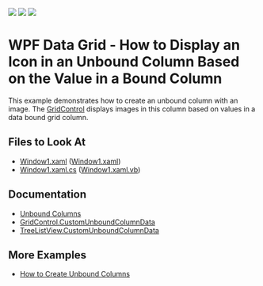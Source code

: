 <!-- default badges list -->
![](https://img.shields.io/endpoint?url=https://codecentral.devexpress.com/api/v1/VersionRange/128649907/11.1.4%2B)
[![](https://img.shields.io/badge/Open_in_DevExpress_Support_Center-FF7200?style=flat-square&logo=DevExpress&logoColor=white)](https://supportcenter.devexpress.com/ticket/details/E1266)
[![](https://img.shields.io/badge/📖_How_to_use_DevExpress_Examples-e9f6fc?style=flat-square)](https://docs.devexpress.com/GeneralInformation/403183)
<!-- default badges end -->

# WPF Data Grid - How to Display an Icon in an Unbound Column Based on the Value in a Bound Column

This example demonstrates how to create an unbound column with an image. The [GridControl](https://docs.devexpress.com/WPF/DevExpress.Xpf.Grid.GridControl) displays images in this column based on values in a data bound grid column.

<!-- default file list -->

## Files to Look At

- [Window1.xaml](./CS/UnboundColumnWithIcons/Window1.xaml) ([Window1.xaml](./VB/UnboundColumnWithIcons/Window1.xaml))
- [Window1.xaml.cs](./CS/UnboundColumnWithIcons/Window1.xaml.cs#L34-L42) ([Window1.xaml.vb](./VB/UnboundColumnWithIcons/Window1.xaml.vb#L36-L44))

<!-- default file list end -->

## Documentation

- [Unbound Columns](https://docs.devexpress.com/WPF/6124/controls-and-libraries/data-grid/grid-view-data-layout/columns-and-card-fields/unbound-columns)
- [GridControl.CustomUnboundColumnData](https://docs.devexpress.com/WPF/DevExpress.Xpf.Grid.GridControl.CustomUnboundColumnData)
- [TreeListView.CustomUnboundColumnData](https://docs.devexpress.com/WPF/DevExpress.Xpf.Grid.TreeListView.CustomUnboundColumnData)

## More Examples

- [How to Create Unbound Columns](https://github.com/DevExpress-Examples/how-to-create-unbound-columns-e1503)
